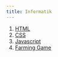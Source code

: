 ```yaml
---
title: Informatik
---
```


1. [HTML](01-HTML.html)
1. [CSS](02-CSS.html)
1. [Javascript](03-javascript.html)
1. [Farming Game](04-farm-game.html)
